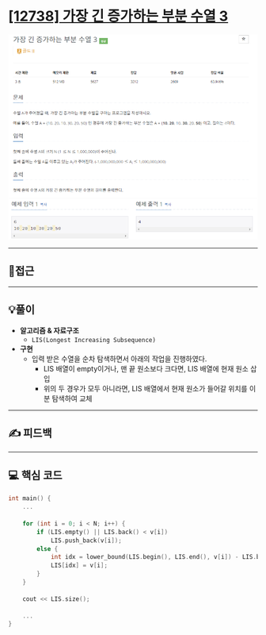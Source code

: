 # [[12738] 가장 긴 증가하는 부분 수열 3](https://www.acmicpc.net/problem/12738)

![](imgs/1.PNG)
![](imgs/2.PNG)
___
## 🤔접근
___
## 💡풀이
- <B>알고리즘 & 자료구조</B>
	- `LIS(Longest Increasing Subsequence)`
- <b>구현</b>
	- 입력 받은 수열을 순차 탐색하면서 아래의 작업을 진행하였다.
		- LIS 배열이 empty이거나, 맨 끝 원소보다 크다면, LIS 배열에 현재 원소 삽입
		- 위의 두 경우가 모두 아니라면, LIS 배열에서 현재 원소가 들어갈 위치를 이분 탐색하여 교체
___
## ✍ 피드백
___
## 💻 핵심 코드
```c++
int main() {
	...

	for (int i = 0; i < N; i++) {
		if (LIS.empty() || LIS.back() < v[i])
			LIS.push_back(v[i]);
		else {
			int idx = lower_bound(LIS.begin(), LIS.end(), v[i]) - LIS.begin();
			LIS[idx] = v[i];
		}
	}

	cout << LIS.size();

	...
}
```